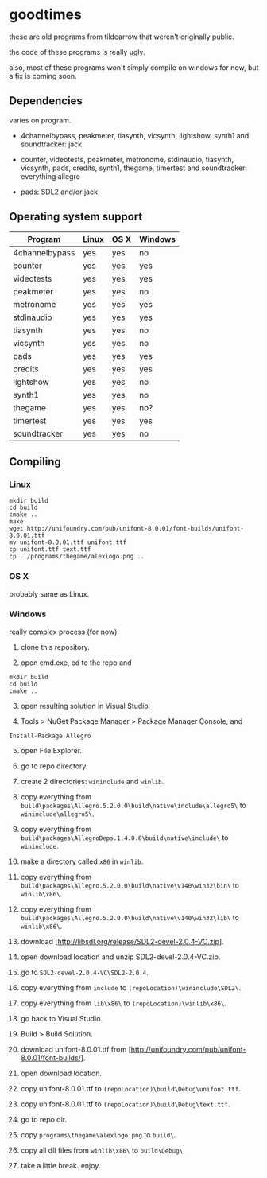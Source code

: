 # goodtimes
these are old programs from tildearrow that weren't originally public.

the code of these programs is really ugly.

also, most of these programs won't simply compile on windows for now, but a fix is coming soon.

## Dependencies

varies on program.

- 4channelbypass, peakmeter, tiasynth, vicsynth, lightshow, synth1 and soundtracker: jack

- counter, videotests, peakmeter, metronome, stdinaudio, tiasynth, vicsynth, pads, credits, synth1, thegame, timertest and soundtracker: everything allegro

- pads: SDL2 and/or jack

## Operating system support

 Program        | Linux | OS X | Windows
----------------|-------|------|---------
 4channelbypass |  yes  | yes  |   no
 counter        |  yes  | yes  |   yes
 videotests     |  yes  | yes  |   yes
 peakmeter      |  yes  | yes  |   no
 metronome      |  yes  | yes  |   yes
 stdinaudio     |  yes  | yes  |   yes
 tiasynth       |  yes  | yes  |   no
 vicsynth       |  yes  | yes  |   no
 pads           |  yes  | yes  |   yes
 credits        |  yes  | yes  |   yes
 lightshow      |  yes  | yes  |   no
 synth1         |  yes  | yes  |   no
 thegame        |  yes  | yes  |   no?
 timertest      |  yes  | yes  |   yes
 soundtracker   |  yes  | yes  |   no

## Compiling

### Linux

```
mkdir build
cd build
cmake ..
make
wget http://unifoundry.com/pub/unifont-8.0.01/font-builds/unifont-8.0.01.ttf
mv unifont-8.0.01.ttf unifont.ttf
cp unifont.ttf text.ttf
cp ../programs/thegame/alexlogo.png ..
```

### OS X

probably same as Linux.

### Windows

really complex process (for now).

1. clone this repository.

2. open cmd.exe, cd to the repo and

```
mkdir build
cd build
cmake ..
```

3. open resulting solution in Visual Studio.

4. Tools > NuGet Package Manager > Package Manager Console, and

```
Install-Package Allegro
```

5. open File Explorer.

6. go to repo directory.

7. create 2 directories: `wininclude` and `winlib`.

8. copy everything from `build\packages\Allegro.5.2.0.0\build\native\include\allegro5\` to `wininclude\allegro5\`.

9. copy everything from `build\packages\AllegroDeps.1.4.0.0\build\native\include\` to `wininclude`.

10. make a directory called `x86` in `winlib`.

11. copy everything from `build\packages\Allegro.5.2.0.0\build\native\v140\win32\bin\` to `winlib\x86\`.

11. copy everything from `build\packages\Allegro.5.2.0.0\build\native\v140\win32\lib\` to `winlib\x86\`.

12. download [http://libsdl.org/release/SDL2-devel-2.0.4-VC.zip].

13. open download location and unzip SDL2-devel-2.0.4-VC.zip.

14. go to `SDL2-devel-2.0.4-VC\SDL2-2.0.4`.

15. copy everything from `include` to `(repoLocation)\wininclude\SDL2\`.

16. copy everything from `lib\x86\` to `(repoLocation)\winlib\x86\`.

17. go back to Visual Studio.

18. Build > Build Solution.

19. download unifont-8.0.01.ttf from [http://unifoundry.com/pub/unifont-8.0.01/font-builds/].

20. open download location.

21. copy unifont-8.0.01.ttf to `(repoLocation)\build\Debug\unifont.ttf`.

22. copy unifont-8.0.01.ttf to `(repoLocation)\build\Debug\text.ttf`.

23. go to repo dir.

24. copy `programs\thegame\alexlogo.png` to `build\`.

25. copy all dll files from `winlib\x86\` to `build\Debug\`.

999. take a little break. enjoy.

